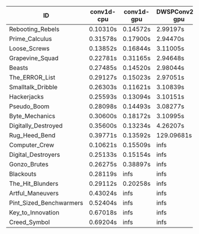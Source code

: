|ID|conv1d-cpu|conv1d-gpu|DWSPConv2D-gpu|gemm-gpu|avg|
|-|-|-|-|-|-|
|Rebooting_Rebels|0.10310s|0.14572s|2.99197s|1.74491s|1.24642s|
|Prime_Calculus|0.31578s|0.17900s|2.94470s|1.74446s|1.29598s|
|Loose_Screws|0.13852s|0.16844s|3.11005s|1.83017s|1.31180s|
|Grapevine_Squad|0.22781s|0.31165s|2.94648s|1.83192s|1.32946s|
|Beasts|0.27485s|0.14520s|2.98044s|1.94567s|1.33654s|
|The_ERROR_List|0.29127s|0.15023s|2.97051s|1.95351s|1.34138s|
|Smalltalk_Dribble|0.26303s|0.11621s|3.10839s|1.94753s|1.35879s|
|Hackerjacks|0.25593s|0.13094s|3.10151s|1.94739s|1.35894s|
|Pseudo_Boom|0.28098s|0.14493s|3.08277s|1.98913s|1.37445s|
|Byte_Mechanics|0.30600s|0.18172s|3.10995s|2.01720s|1.40372s|
|Digitally_Destroyed|0.35600s|0.13234s|4.26207s|2.50683s|1.81431s|
|Rug_Heed_Bend|0.39771s|0.13592s|129.09681s|4.43477s|33.51630s|
|Computer_Crew|0.10621s|0.15509s|infs|4.42402s|infs|
|Digital_Destroyers|0.25133s|0.15154s|infs|1.95074s|infs|
|Gonzo_Brutes|0.26275s|0.38897s|infs|4.44555s|infs|
|Blackouts|0.28119s|infs|infs|1.80244s|infs|
|The_Hit_Blunders|0.29112s|0.20258s|infs|1.95156s|infs|
|Artful_Maneuvers|0.43024s|infs|infs|4.48866s|infs|
|Pint_Sized_Benchwarmers|0.52404s|infs|infs|4.48135s|infs|
|Key_to_Innovation|0.67018s|infs|infs|4.49618s|infs|
|Creed_Symbol|0.69204s|infs|infs|4.50343s|infs|
